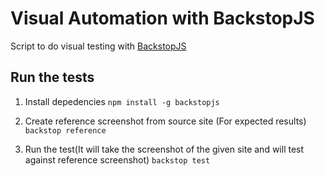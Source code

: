 # Visual Automation with BackstopJS
Script to do visual testing with [BackstopJS](https://github.com/garris/BackstopJS)

## Run the tests
1. Install depedencies 
`npm install -g backstopjs`

2. Create reference screenshot from source site (For expected results)
`backstop reference`

3. Run the test(It will take the screenshot of the given site and will test against reference screenshot)
`backstop test`